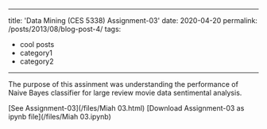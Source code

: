 
---
title: 'Data Mining (CES 5338) Assignment-03'
date: 2020-04-20
permalink: /posts/2013/08/blog-post-4/
tags:
  - cool posts
  - category1
  - category2
---

The purpose of this assinment was understanding the performance of Naive Bayes classifier for large review movie data sentimental analysis.

[See Assignment-03](/files/Miah 03.html)
[Download Assignment-03 as ipynb file](/files/Miah 03.ipynb)
